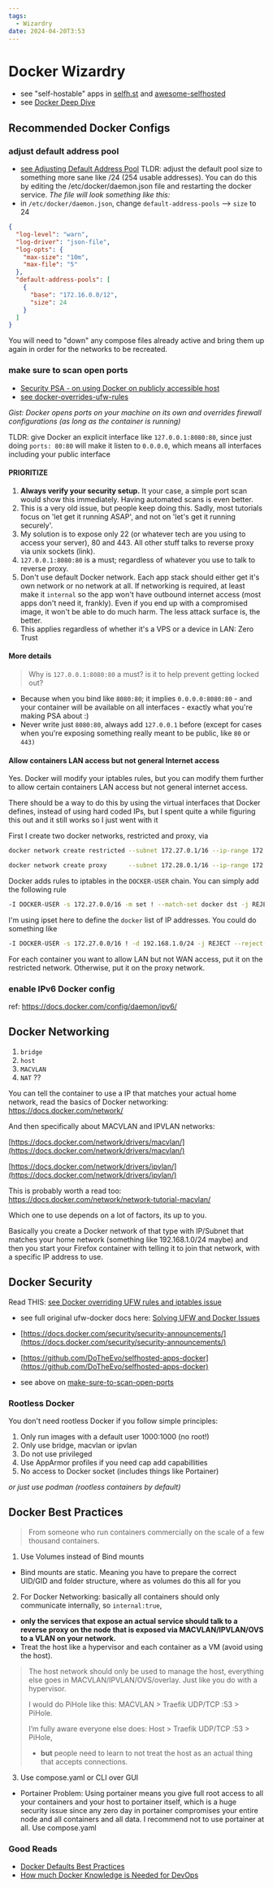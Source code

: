 ```yaml
---
tags:
  - Wizardry
date: 2024-04-20T3:53
---
```


<!-- 2024-04-20 (April 20, 2024 3:53 AM Saturday) -->

# Docker Wizardry

- see "self-hostable" apps in [selfh.st](https://selfh.st/apps/) and [awesome-selfhosted](https://awesome-selfhosted.net/)
- see [Docker Deep Dive](https://medium.com/@furkan.turkal/how-does-docker-actually-work-the-hard-way-a-technical-deep-diving-c5b8ea2f0422)

## Recommended Docker Configs

### adjust default address pool

- [see Adjusting Default Address Pool](/wizardry/devops/how-to-adjust-docker-default-address-pool.md)
  TLDR: adjust the default pool size to something more sane like /24 (254 usable addresses). You can do this by editing the /etc/docker/daemon.json file and restarting the docker service.
  _The file will look something like this:_
- in `/etc/docker/daemon.json`, change `default-address-pools` --> `size` to 24

```json
{
  "log-level": "warn",
  "log-driver": "json-file",
  "log-opts": {
    "max-size": "10m",
    "max-file": "5"
  },
  "default-address-pools": [
    {
      "base": "172.16.0.0/12",
      "size": 24
    }
  ]
}
```

You will need to "down" any compose files already active and bring them up again in order for the networks to be recreated.

### make sure to scan open ports

- [Security PSA - on using Docker on publicly accessible host](https://www.reddit.com/r/selfhosted/comments/1cv2l3q/security_psa_for_anyone_using_docker_on_a/?share_id=opdJEA9xzpu0nmaaf1_3-&utm_content=1&utm_medium=android_app&utm_name=androidcss&utm_source=share&utm_term=1)
- [see docker-overrides-ufw-rules](./devops/docker-overrides-ufw-rules.md)

_Gist: Docker opens ports on your machine on its own and overrides firewall configurations (as long as the container is
running)_

TLDR: give Docker an explicit interface like `127.0.0.1:8080:80`, since just doing `ports: 80:80` will make it listen to
`0.0.0.0`, which means all interfaces including your public interface

#### PRIORITIZE

1. **Always verify your security setup.** It your case, a simple port scan would show this immediately. Having automated scans is even better.
2. This is a very old issue, but people keep doing this. Sadly, most tutorials focus on 'let get it running ASAP', and not on 'let's get it running securely'.
3. My solution is to expose only 22 (or whatever tech are you using to access your server), 80 and 443. All other stuff talks to reverse proxy via unix sockets (link).
4. `127.0.0.1:8080:80` is a must; regardless of whatever you use to talk to reverse proxy.
5. Don't use default Docker network. Each app stack should either get it's own network or no network at all. If networking is required, at least make it `internal` so the app won't have outbound internet access (most apps don't need it, frankly). Even if you end up with a compromised image, it won't be able to do much harm. The less attack surface is, the better.
6. This applies regardless of whether it's a VPS or a device in LAN: Zero Trust

#### More details

> Why is `127.0.0.1:8080:80` a must? is it to help prevent getting locked out?

- Because when you bind like `8080:80`; it implies `0.0.0.0:8080:80` - and your container will be available on all interfaces - exactly what you're making PSA about :)
- Never write just `8080:80`, always add `127.0.0.1` before (except for cases when you're exposing something really meant to be public, like `80` or `443)`

#### Allow containers LAN access but not general Internet access

Yes. Docker will modify your iptables rules, but you can modify them further to allow certain containers LAN access but not general internet access.

There should be a way to do this by using the virtual interfaces that Docker defines, instead of using hard coded IPs, but I spent quite a while figuring this out and it still works so I just went with it

First I create two docker networks, restricted and proxy, via

```bash
docker network create restricted --subnet 172.27.0.1/16 --ip-range 172.27.1.0/24

docker network create proxy      --subnet 172.28.0.1/16 --ip-range 172.28.1.0/24
```

Docker adds rules to iptables in the `DOCKER-USER` chain. You can simply add the following rule

```bash
-I DOCKER-USER -s 172.27.0.0/16 -m set ! --match-set docker dst -j REJECT --reject-with icmp-port-unreachable
```

I'm using ipset here to define the `docker` list of IP addresses. You could do something like

```bash
-I DOCKER-USER -s 172.27.0.0/16 ! -d 192.168.1.0/24 -j REJECT --reject-with icmp-port-unreachable
```

For each container you want to allow LAN but not WAN access, put it on the restricted network. Otherwise, put it on the proxy network.

### enable IPv6 Docker config

ref: https://docs.docker.com/config/daemon/ipv6/

## Docker Networking

1. `bridge`
2. `host`
3. `MACVLAN`
4. `NAT` ??

You can tell the container to use a IP that matches your actual home network, read the basics of Docker networking: https://docs.docker.com/network/

And then specifically about MACVLAN and IPVLAN networks:

[https://docs.docker.com/network/drivers/macvlan/](https://docs.docker.com/network/drivers/macvlan/)

[https://docs.docker.com/network/drivers/ipvlan/](https://docs.docker.com/network/drivers/ipvlan/)

This is probably worth a read too: https://docs.docker.com/network/network-tutorial-macvlan/

Which one to use depends on a lot of factors, its up to you.

Basically you create a Docker network of that type with IP/Subnet that matches your home network (something like 192.168.1.0/24 maybe) and then you start your Firefox container with telling it to join that network, with a specific IP address to use.

## Docker Security

Read THIS: [see Docker overriding UFW rules and iptables issue](../devops/docker-overrides-ufw-rules.md)

- see full original ufw-docker docs here: [Solving UFW and Docker Issues](https://github.com/chaifeng/ufw-docker?tab=readme-ov-file#solving-ufw-and-docker-issues)

- [https://docs.docker.com/security/security-announcements/](https://docs.docker.com/security/security-announcements/)

- [https://github.com/DoTheEvo/selfhosted-apps-docker](https://github.com/DoTheEvo/selfhosted-apps-docker)

- see above on [make-sure-to-scan-open-ports](#make-sure-to-scan-open-ports)

### Rootless Docker

You don't need rootless Docker if you follow simple principles:

1. Only run images with a default user 1000:1000 (no root!)
2. Only use bridge, macvlan or ipvlan
3. Do not use privileged
4. Use AppArmor profiles if you need cap add capabillities
5. No access to Docker socket (includes things like Portainer)

_or just use podman (rootless containers by default)_


## Docker Best Practices

> From someone who run containers commercially on the scale of a few thousand containers.

1. Use Volumes instead of Bind mounts
  - Bind mounts are static. Meaning you have to prepare the correct UID/GID and folder structure, where as volumes do this all for you

2. For Docker Networking: basically all containers should only communicate internally, so `internal:true`, 
  - **only the services that expose an actual service should talk to a reverse proxy on the node that is exposed via MACVLAN/IPVLAN/OVS to a VLAN on your network.**
  - Treat the host like a hypervisor and each container as a VM (avoid using the host).

  > The host network should only be used to manage the host, everything else goes in MACVLAN/IPVLAN/OVS/overlay. Just like you do with a hypervisor. 
  >
  > I would do PiHole like this: MACVLAN > Traefik UDP/TCP :53 > PiHole.
  >
  > I’m fully aware everyone else does: Host > Traefik UDP/TCP :53 > PiHole, 
  > - **but** people need to learn to not treat the host as an actual thing that accepts connections.

3. Use compose.yaml or CLI over GUI 
  - Portainer Problem: Using portainer means you give full root access to all your containers and your host to portainer itself, which is a huge security issue since any zero day in portainer compromises your entire node and all containers and all data. I recommend not to use portainer at all. Use compose.yaml

### Good Reads

- [Docker Defaults Best Practices](https://www.reddit.com/r/selfhosted/s/HWqUMxyZRf)
- [How much Docker Knowledge is Needed for DevOps](https://www.reddit.com/r/devops/comments/1cuvbkt/how_much_docker_knowledge_is_needed_for_a_job_in/)
